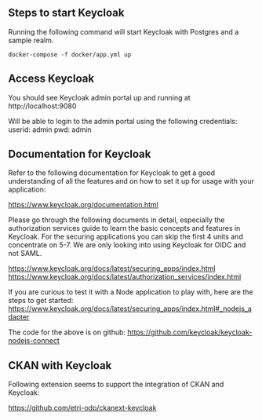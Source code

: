 ## Steps to start Keycloak
Running the following command will start Keycloak with Postgres and a sample realm.

`docker-compose -f docker/app.yml up`

## Access Keycloak
You should see Keycloak admin portal up and running at http://localhost:9080

Will be able to login to the admin portal using the following credentials:
userid: admin
pwd: admin

## Documentation for Keycloak
Refer to the following documentation for Keycloak to get a good understanding of all the features and
on how to set it up for usage with your application:

https://www.keycloak.org/documentation.html

Please go through the following documents in detail, especially the authorization services guide to 
learn the basic concepts and features in Keycloak. For the securing applications you can skip the first
4 units and concentrate on 5-7. We are only looking into using Keycloak for OIDC and not SAML.

https://www.keycloak.org/docs/latest/securing_apps/index.html
https://www.keycloak.org/docs/latest/authorization_services/index.html

If you are curious to test it with a Node application to play with, here are the steps to get started:
https://www.keycloak.org/docs/latest/securing_apps/index.html#_nodejs_adapter

The code for the above is on github: https://github.com/keycloak/keycloak-nodejs-connect

## CKAN with Keycloak
Following extension seems to support the integration of CKAN and Keycloak:

https://github.com/etri-odp/ckanext-keycloak


